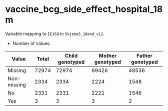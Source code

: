 # vaccine_bcg_side_effect_hospital_18m
Variable mapping to `EE168` in `Skjema5_18mnd_v12`.
- Number of values:

| Value | Total | Child genotyped | Mother genotyped | Father genotyped |
| ----- | ----- | --------------- | ---------------- | ---------------- |
| Missing | 72974 | 72974 | 69426 | 48536 |
| Non-missing | 2334 | 2334 | 2224 | 1548 |
| No | 2331 | 2331 | 2221 |1546 |
| Yes | 3 | 3 | 3 |2 |



